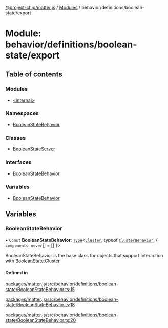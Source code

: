 [@project-chip/matter.js](../README.md) / [Modules](../modules.md) / behavior/definitions/boolean-state/export

# Module: behavior/definitions/boolean-state/export

## Table of contents

### Modules

- [\<internal\>](behavior_definitions_boolean_state_export._internal_.md)

### Namespaces

- [BooleanStateBehavior](behavior_definitions_boolean_state_export.BooleanStateBehavior.md)

### Classes

- [BooleanStateServer](../classes/behavior_definitions_boolean_state_export.BooleanStateServer.md)

### Interfaces

- [BooleanStateBehavior](../interfaces/behavior_definitions_boolean_state_export.BooleanStateBehavior-1.md)

### Variables

- [BooleanStateBehavior](behavior_definitions_boolean_state_export.md#booleanstatebehavior)

## Variables

### BooleanStateBehavior

• `Const` **BooleanStateBehavior**: [`Type`](../interfaces/behavior_cluster_export.ClusterBehavior.Type.md)\<[`Cluster`](../interfaces/cluster_export.BooleanState.Cluster.md), typeof [`ClusterBehavior`](behavior_cluster_export.ClusterBehavior.md), \{ `components`: `never`[] = [] }\>

BooleanStateBehavior is the base class for objects that support interaction with [BooleanState.Cluster](cluster_export.BooleanState.md#cluster).

#### Defined in

[packages/matter.js/src/behavior/definitions/boolean-state/BooleanStateBehavior.ts:15](https://github.com/project-chip/matter.js/blob/2d9f2165d2672864fda3496a6d0d5f93597f82c6/packages/matter.js/src/behavior/definitions/boolean-state/BooleanStateBehavior.ts#L15)

[packages/matter.js/src/behavior/definitions/boolean-state/BooleanStateBehavior.ts:18](https://github.com/project-chip/matter.js/blob/2d9f2165d2672864fda3496a6d0d5f93597f82c6/packages/matter.js/src/behavior/definitions/boolean-state/BooleanStateBehavior.ts#L18)

[packages/matter.js/src/behavior/definitions/boolean-state/BooleanStateBehavior.ts:20](https://github.com/project-chip/matter.js/blob/2d9f2165d2672864fda3496a6d0d5f93597f82c6/packages/matter.js/src/behavior/definitions/boolean-state/BooleanStateBehavior.ts#L20)
